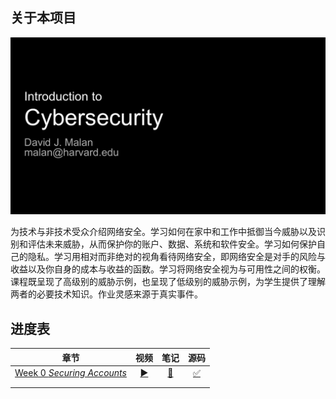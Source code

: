 ## 关于本项目

![image-20250319111937545](assets/image-20250319111937545.png)

为技术与非技术受众介绍网络安全。学习如何在家中和工作中抵御当今威胁以及识别和评估未来威胁，从而保护你的账户、数据、系统和软件安全。学习如何保护自己的隐私。学习用相对而非绝对的视角看待网络安全，即网络安全是对手的风险与收益以及你自身的成本与收益的函数。学习将网络安全视为与可用性之间的权衡。课程既呈现了高级别的威胁示例，也呈现了低级别的威胁示例，为学生提供了理解两者的必要技术知识。作业灵感来源于真实事件。

## 进度表

|                             章节                             |                       视频                       |                         笔记                         |                   源码                    |
| :----------------------------------------------------------: | :----------------------------------------------: | :--------------------------------------------------: | :---------------------------------------: |
| [Week 0 ](https://cs50.harvard.edu/cybersecurity/2023/weeks/0/#week-0-securing-accounts)[*Securing Accounts*](https://cs50.harvard.edu/cybersecurity/2023/weeks/0/#week-0-securing-accounts) | [▶️](https://www.youtube.com/watch?v=X3DVaMnl5n8) | <a href="L0-Securing Accounts\notes\notes.pdf">📝</a> | <a href="L0-Securing Accounts\code">✅</a> |
|                                                              |                                                  |                                                      |                                           |
|                                                              |                                                  |                                                      |                                           |

